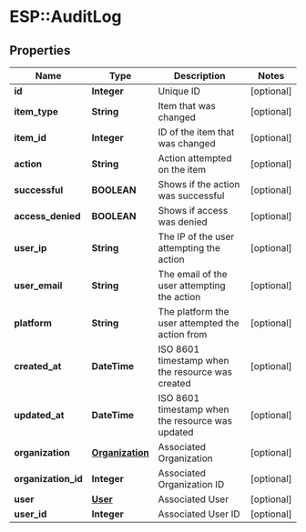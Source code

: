 # ESP::AuditLog

## Properties
Name | Type | Description | Notes
------------ | ------------- | ------------- | -------------
**id** | **Integer** | Unique ID | [optional] 
**item_type** | **String** | Item that was changed | [optional] 
**item_id** | **Integer** | ID of the item that was changed | [optional] 
**action** | **String** | Action attempted on the item | [optional] 
**successful** | **BOOLEAN** | Shows if the action was successful | [optional] 
**access_denied** | **BOOLEAN** | Shows if access was denied | [optional] 
**user_ip** | **String** | The IP of the user attempting the action | [optional] 
**user_email** | **String** | The email of the user attempting the action | [optional] 
**platform** | **String** | The platform the user attempted the action from | [optional] 
**created_at** | **DateTime** | ISO 8601 timestamp when the resource was created | [optional] 
**updated_at** | **DateTime** | ISO 8601 timestamp when the resource was updated | [optional] 
**organization** | [**Organization**](Organization.md) | Associated Organization | [optional] 
**organization_id** | **Integer** | Associated Organization ID | [optional] 
**user** | [**User**](User.md) | Associated User | [optional] 
**user_id** | **Integer** | Associated User ID | [optional] 


